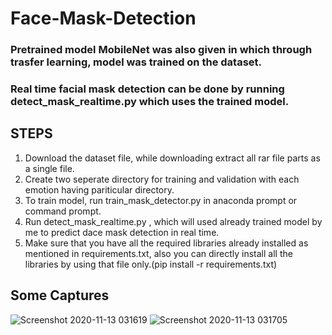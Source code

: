 # Face-Mask-Detection

### Pretrained model MobileNet was also given in which through trasfer learning, model was trained on the dataset. 
### Real time facial mask detection can be done by running detect_mask_realtime.py which uses the trained model.

## STEPS

1) Download the dataset file, while downloading extract all rar file parts as a single file. 
2) Create two seperate directory for training and validation with each emotion having pariticular directory.
3) To train model, run train_mask_detector.py in anaconda prompt or command prompt.
4) Run detect_mask_realtime.py , which will used already trained model by me to predict dace mask detection in real time.
5) Make sure that you have all the required libraries already installed as mentioned in requirements.txt, also you can directly install all the libraries by using that file only.(pip install -r requirements.txt)

## Some Captures
![Screenshot 2020-11-13 031619](https://user-images.githubusercontent.com/70062935/99001752-69156f80-2561-11eb-882f-0fda09fef697.jpg)
![Screenshot 2020-11-13 031705](https://user-images.githubusercontent.com/70062935/99001755-6a469c80-2561-11eb-9d2a-71824b39fe1e.jpg)
